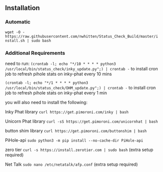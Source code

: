 
## Installation

### Automatic

`wget -O - https://raw.githubusercontent.com/nwhitten/Status_Check_Build/master/install.sh | sudo bash`


### Additional Requirements
need to run:
`(crontab -l; echo "*/10 * * * * python3 /usr/local/bin/status_check/inky_update.py";) | crontab -`
to install cron job to refresh pihole stats on inky-phat every 10 mins


`(crontab -l; echo "*/1 * * * * python3 /usr/local/bin/status_check/DHM_update.py";) | crontab -`
to install cron job to refresh pihole stats on inky-phat every 1 min


you will also need to install the following:

Inky Phat library `curl https://get.pimoroni.com/inky | bash`

Unicorn Phat library `curl -sS https://get.pimoroni.com/unicornhat | bash`

button shim library `curl https://get.pimoroni.com/buttonshim | bash`

PiHole-api `sudo python3 -m pip install --no-cache-dir PiHole-api`

zero tier `curl -s https://install.zerotier.com | sudo bash` (extra setup required)

Net Talk `sudo nano /etc/netatalk/afp.conf` (extra setup required)
